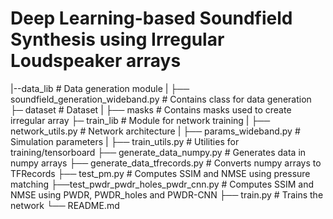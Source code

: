 # Deep Learning-based Soundfield Synthesis using Irregular Loudspeaker arrays
|--data_lib                               # Data generation module
|  ├── soundfield_generation_wideband.py  # Contains class for data generation
├─ dataset                                # Dataset
|  ├── masks                              # Contains masks used to create irregular array
├─ train_lib                              # Module for network training
|  ├── network_utils.py                   # Network architecture
|  ├── params_wideband.py                 # Simulation parameters
|  ├── train_utils.py                     # Utilities for training/tensorboard
├── generate_data_numpy.py                # Generates data in numpy arrays
├── generate_data_tfrecords.py            # Converts numpy arrays to TFRecords
├── test_pm.py                            # Computes SSIM and NMSE using pressure matching
├──test_pwdr_pwdr_holes_pwdr_cnn.py       # Computes SSIM and NMSE using PWDR, PWDR_holes and PWDR-CNN
├── train.py                              # Trains the network
└── README.md


